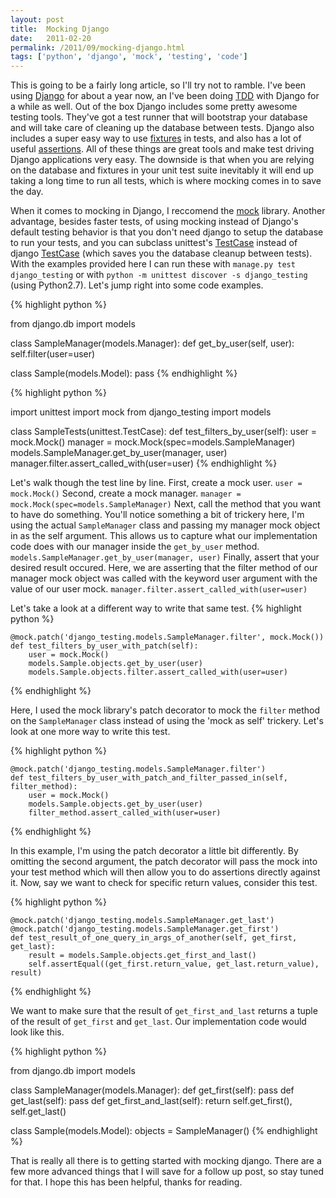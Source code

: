 ```yaml
---
layout: post
title:  Mocking Django
date:   2011-02-20
permalink: /2011/09/mocking-django.html
tags: ['python', 'django', 'mock', 'testing', 'code']
---
```


This is going to be a fairly long article, so I'll try not to ramble. I've
been using [Django][Django] for about a year now,
an I've been doing [TDD][TDD] with Django for a while as well. Out of the
box Django includes some pretty awesome testing tools. They've got a test
runner that will bootstrap your database and will take care of cleaning up
the database between tests. Django also includes a super easy way to use
[fixtures][fixtures] in tests, and also has a lot of useful [assertions][assertions].
All of these things are great tools and make test driving Django applications
very easy. The downside is that when you are relying on the database and fixtures
in your unit test suite inevitably it will end up taking a long time to run all
tests, which is where mocking comes in to save the day.

When it comes to mocking in Django, I reccomend the [mock][mock] library. Another
advantage, besides faster tests, of using mocking instead of Django's default
testing behavior is that you don't need django to setup the database to run
your tests, and you can subclass unittest's [TestCase][TestCase] instead of
django [TestCase][DjangoTestCase] (which saves you the database cleanup between
tests). With the examples provided here I can run these with `manage.py test django_testing`
or with `python -m unittest discover -s django_testing` (using Python2.7). Let's jump
right into some code examples.

{% highlight python %}

from django.db import models
 
class SampleManager(models.Manager):
    def get_by_user(self, user):
        self.filter(user=user)
 
class Sample(models.Model):
    pass
{% endhighlight %}
<br />

{% highlight python %}

import unittest
import mock
from django_testing import models
 
class SampleTests(unittest.TestCase):
    def test_filters_by_user(self):
        user = mock.Mock()
        manager = mock.Mock(spec=models.SampleManager)
        models.SampleManager.get_by_user(manager, user)
        manager.filter.assert_called_with(user=user)
{% endhighlight %}
<br />

Let's walk though the test line by line. First, create a mock user.
`user = mock.Mock()`
Second, create a mock manager.
`manager = mock.Mock(spec=models.SampleManager)`
Next, call the method that you want to have do something. You'll notice
something a bit of trickery here, I'm using the actual `SampleManager`
class and passing my manager mock object in as the self argument. This
allows us to capture what our implementation code does with our manager
inside the `get_by_user` method.
`models.SampleManager.get_by_user(manager, user)`
Finally, assert that your desired result occured. Here, we are asserting that
the filter method of our manager mock object was called with the keyword user
argument with the value of our user mock.
`manager.filter.assert_called_with(user=user)`

Let's take a look at a different way to write that same test.
{% highlight python %}


    @mock.patch('django_testing.models.SampleManager.filter', mock.Mock())
    def test_filters_by_user_with_patch(self):
        user = mock.Mock()
        models.Sample.objects.get_by_user(user)
        models.Sample.objects.filter.assert_called_with(user=user)
{% endhighlight %}

Here, I used the mock library's patch decorator to mock the `filter` method on
the `SampleManager` class instead of using the 'mock as self' trickery. Let's
look at one more way to write this test.

{% highlight python %}

    @mock.patch('django_testing.models.SampleManager.filter')
    def test_filters_by_user_with_patch_and_filter_passed_in(self, filter_method):
        user = mock.Mock()
        models.Sample.objects.get_by_user(user)
        filter_method.assert_called_with(user=user)
{% endhighlight %}

In this example, I'm using the patch decorator a little bit differently. By omitting
the second argument, the patch decorator will pass the mock into your test method
which will then allow you to do assertions directly against it. Now, say we want to
check for specific return values, consider this test.

{% highlight python %}

    @mock.patch('django_testing.models.SampleManager.get_last')
    @mock.patch('django_testing.models.SampleManager.get_first')
    def test_result_of_one_query_in_args_of_another(self, get_first, get_last):
        result = models.Sample.objects.get_first_and_last()
        self.assertEqual((get_first.return_value, get_last.return_value), result)
{% endhighlight %}

We want to make sure that the result of `get_first_and_last` returns a tuple of the result
of `get_first` and `get_last`. Our implementation code would look like this.

{% highlight python %}

from django.db import models
 
class SampleManager(models.Manager):
    def get_first(self):
        pass
    def get_last(self):
        pass
    def get_first_and_last(self):
        return self.get_first(), self.get_last()
 
class Sample(models.Model):
    objects = SampleManager()
{% endhighlight %}

That is really all there is to getting started with mocking django. There are a few more
advanced things that I will save for a follow up post, so stay tuned for that. I hope this
has been helpful, thanks for reading.

[Django]: http://www.djangoproject.com/
[TDD]: http://en.wikipedia.org/wiki/Test-driven_development
[fixtures]: http://docs.djangoproject.com/en/dev/topics/testing/#fixture-loading
[assertions]: https://docs.djangoproject.com/en/dev/topics/testing/overview/#assertions
[mock]: http://pypi.python.org/pypi/mock/
[TestCase]: http://docs.python.org/2/library/unittest.html#unittest.TestCase
[DjangoTestCase]: https://docs.djangoproject.com/en/dev/topics/testing/overview/#django.test.TestCase
